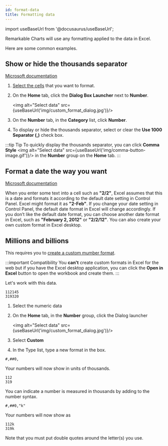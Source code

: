 ```yaml
---
id: format-data
title: Formatting data
---
```


import useBaseUrl from '@docusaurus/useBaseUrl';

Remarkable Charts will use any formatting applied to the data in Excel.

Here are some common examples.

## Show or hide the thousands separator

[Microsoft documentation](https://support.microsoft.com/en-us/office/show-or-hide-the-thousands-separator-b9f8aee0-ef50-42e5-8fd7-6e3ab1493876)

1. [Select the cells](https://support.microsoft.com/en-us/office/select-cell-contents-in-excel-23f64223-2b6b-453a-8688-248355f10fa9) that you want to format.
1. On the **Home** tab, click the **Dialog Box Launcher** next to **Number**.

   <img alt="Select data" src={useBaseUrl('img/custom_format_dialog.jpg')}/>

1. On the **Number** tab, in the **Category** list, click **Number**.
1. To display or hide the thousands separator, select or clear the **Use 1000 Separator (,)** check box.

:::tip Tip
To quickly display the thousands separator, you can click **Comma Style** <img alt="Select data" src={useBaseUrl('img/comma-button-image.gif')}/> in the **Number** group on the **Home** tab.
:::

## Format a date the way you want

[Microsoft documentation](https://support.microsoft.com/en-us/office/format-a-date-the-way-you-want-8e10019e-d5d8-47a1-ba95-db95123d273e#ID0EAACAAA=Windows)

When you enter some text into a cell such as **"2/2"**, Excel assumes that this is a date and formats it according to the default date setting in Control Panel. Excel might format it as **"2-Feb"**. If you change your date setting in Control Panel, the default date format in Excel will change accordingly. If you don’t like the default date format, you can choose another date format in Excel, such as **"February 2, 2012"** or **"2/2/12"**. You can also create your own custom format in Excel desktop.

## Millions and billions

This requires you to [create a custom mumber format](https://support.office.com/en-us/article/create-a-custom-number-format-78f2a361-936b-4c03-8772-09fab54be7f4).

:::important Compatibility
You **can't** create custom formats in Excel for the web but if you have the Excel desktop application, you can click the **Open in Excel** button to open the workbook and create them.
:::

Let's work with this data.

```
112145
319320
```

1. Select the numeric data
1. On the **Home** tab, in the **Number** group, click the Dialog launcher

   <img alt="Select data" src={useBaseUrl('img/custom_format_dialog.jpg')}/>

1. Select **Custom**
1. In the Type list, type a new format in the box.

```
#,##0,
```

Your numbers will now show in units of thousands.

```
112
319
```

You can indicate a number is measured in thousands by adding to the number syntax.

```
#,##0,"k"
```

Your numbers will now show as

```
112k
319k
```

Note that you must put double quotes around the letter(s) you use.
